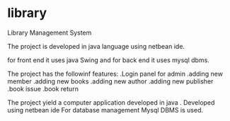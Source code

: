 # library
Library Management System 

The project is developed in java language using netbean ide.

for front end it uses java Swing and for back end it uses mysql dbms.

The project has the followinf features:
.Login panel for admin
.adding new member
.adding new books
.adding new author
.adding new publisher
.book issue 
.book return

The project yield a computer application developed in java .
Developed using netbean ide
For database management Mysql DBMS is used.
